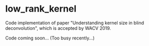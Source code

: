 # low_rank_kernel
Code implementation of paper "Understanding kernel size in blind deconvolution", which is accepted by WACV 2019.

Code coming soon... (Too busy recently...)
